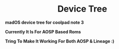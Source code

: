 <div align="center"><h1>Device Tree</h1></div>
<b>madOS device tree for coolpad note 3<b><br>

<p> Currently It Is For AOSP Based Roms<p>
<p>Tring To Make It Working For Both AOSP & Lineage  :)<p>

